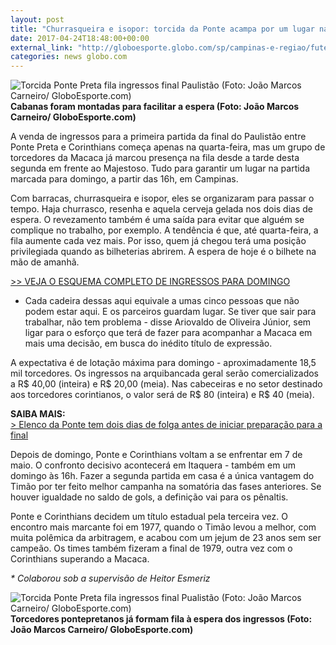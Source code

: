 ```yaml
---
layout: post
title: "Churrasqueira e isopor: torcida da Ponte acampa por um lugar na final "
date: 2017-04-24T18:48:00+00:00
external_link: "http://globoesporte.globo.com/sp/campinas-e-regiao/futebol/times/ponte-preta/noticia/2017/04/churrasqueira-e-isopor-torcida-da-ponte-acampa-por-um-lugar-na-final.html"
categories: news globo.com
---
```

 ![Torcida Ponte Preta fila ingressos final Paulistão (Foto: João Marcos Carneiro/ GloboEsporte.com)](http://s2.glbimg.com/d06iVMK7Tk5jC3rNjLzT0Xvy9yA=/149x0:3927x3024/300x240/s.glbimg.com/es/ge/f/original/2017/04/24/img_3118.jpg "Torcida Ponte Preta fila ingressos final Paulistão (Foto: João Marcos Carneiro/ GloboEsporte.com)")**Cabanas foram montadas para facilitar a espera (Foto: João Marcos Carneiro/ GloboEsporte.com)**

A venda de ingressos para a primeira partida da final do Paulistão entre Ponte Preta e Corinthians começa apenas na quarta-feira, mas um grupo de torcedores da Macaca já marcou presença na fila desde a tarde desta segunda em frente ao Majestoso. Tudo para garantir um lugar na partida marcada para domingo, a partir das 16h, em Campinas.&nbsp;

Com barracas, churrasqueira e isopor, eles se organizaram para passar o tempo. Haja churrasco, resenha e aquela cerveja gelada nos dois dias de espera. O revezamento também é uma saída para evitar que alguém se complique no trabalho, por exemplo. A tendência é que, até quarta-feira, a fila aumente cada vez mais. Por isso, quem já chegou terá uma posição privilegiada quando as bilheterias abrirem. A espera de hoje é o bilhete na mão de amanhã.&nbsp;

[\>\> VEJA O ESQUEMA COMPLETO DE INGRESSOS PARA DOMINGO](http://globoesporte.globo.com/sp/campinas-e-regiao/futebol/times/ponte-preta/noticia/2017/04/com-prioridade-para-tc10-ponte-define-esquema-de-ingressos-para-final.html#equipe-ponte-preta)

- Cada cadeira dessas aqui equivale a umas cinco pessoas que não podem estar aqui. E os parceiros guardam lugar. Se tiver que sair para trabalhar, não tem problema - disse Ariovaldo de Oliveira Júnior, sem ligar para o esforço que terá de fazer para acompanhar a Macaca em mais uma decisão, em busca do inédito título de expressão.&nbsp;

A expectativa é de lotação máxima para domingo - aproximadamente 18,5 mil torcedores.&nbsp;Os ingressos na arquibancada geral serão comercializados a R$ 40,00 (inteira) e R$ 20,00 (meia). Nas cabeceiras e no setor destinado aos torcedores corintianos, o valor será de R$ 80 (inteira) e R$ 40 (meia). &nbsp;

**SAIBA MAIS:**  
[\>&nbsp;Elenco da Ponte tem dois dias de folga antes de iniciar preparação para a final](http://globoesporte.globo.com/sp/campinas-e-regiao/futebol/times/ponte-preta/noticia/2017/04/elenco-da-ponte-tem-dois-dias-de-folga-antes-de-iniciar-preparacao-para-final.html)

Depois de domingo, Ponte e Corinthians voltam a se enfrentar em 7 de maio. O confronto decisivo acontecerá em Itaquera - também em um domingo às 16h. Fazer a segunda partida em casa é a única vantagem do Timão por ter feito melhor campanha na somatória das fases anteriores. Se houver igualdade no saldo de gols, a definição vai para os pênaltis.&nbsp;  
  
Ponte e Corinthians decidem um título estadual pela terceira vez. O encontro mais marcante foi em 1977, quando o Timão levou a melhor, com muita polêmica da arbitragem, e acabou com um jejum de 23 anos sem ser campeão. Os times também fizeram a final de 1979, outra vez com o Corinthians superando a Macaca.&nbsp;  
  
_\* Colaborou sob a supervisão de Heitor Esmeriz_

 ![Torcida Ponte Preta fila ingressos final Pualistão (Foto: João Marcos Carneiro/ GloboEsporte.com)](http://s2.glbimg.com/i9KNOFNXEhYdTD-mfH_xKWRJxxM=/0x442:4032x2547/690x360/s.glbimg.com/es/ge/f/original/2017/04/24/img_3116.jpg "Torcida Ponte Preta fila ingressos final Pualistão (Foto: João Marcos Carneiro/ GloboEsporte.com)")**Torcedores&nbsp;pontepretanos já formam&nbsp;fila à espera dos ingressos (Foto: João Marcos Carneiro/ GloboEsporte.com)**

